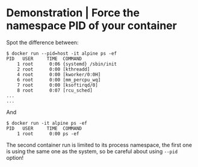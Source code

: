 # Demonstration | Force the namespace PID of your container

Spot the difference between:

```console
$ docker run --pid=host -it alpine ps -ef
PID   USER     TIME  COMMAND
    1 root      0:06 {systemd} /sbin/init
    2 root      0:00 [kthreadd]
    4 root      0:00 [kworker/0:0H]
    6 root      0:00 [mm_percpu_wq]
    7 root      0:00 [ksoftirqd/0]
    8 root      0:07 [rcu_sched]
...
...
```

And

```console
$ docker run -it alpine ps -ef
PID   USER     TIME  COMMAND
    1 root      0:00 ps -ef
```

The second container run is limited to its process namespace, the first one is
using the same one as the system, so be careful about using `--pid` option!
